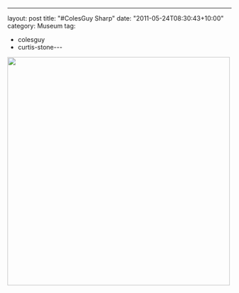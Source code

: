 ---
layout: post
title: "#ColesGuy Sharp" 
date: "2011-05-24T08:30:43+10:00"
category: Museum 
tag: 
- colesguy
- curtis-stone---
<p><img src="https://rubenerd.com/files/uploads/tumblr_llp3vkB24y1qe98oco1_500.jpg" alt="" style="width:500px; height:515px;" /></p>
 
